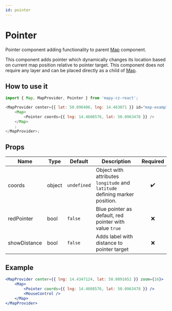 ```yaml
---
id: pointer
---
```


# Pointer

Pointer component adding functionality to parent [Map](/docs/API/map) component.

This component adds pointer which dynamically changes its location based on current map position relative to pointer target. This component does not require any layer and can be placed directly as a child of [Map](/docs/API/map).

## How to use it

```js
import { Map, MapProvider, Pointer } from 'mapy-cz-react';

<MapProvider center={{ lat: 50.096406, lng: 14.463071 }} id="map-example">
	<Map>
		<Pointer coords={{ lng: 14.4608576, lat: 50.0963478 }} />
	</Map>
	;
</MapProvider>;
```

## Props

| Name         | Type   | Default     | Description                                                                 |      Required      |
| ------------ | ------ | ----------- | --------------------------------------------------------------------------- | :----------------: |
| coords       | object | `undefined` | Object with attributes `longitude` and `latitude` defining marker position. | :heavy_check_mark: |
| redPointer   | bool   | `false`     | Blue pointer as default, red pointer with value `true`                      |        :x:         |
| showDistance | bool   | `false`     | Adds label with distance to pointer target                                  |        :x:         |

## Example

```jsx live
<MapProvider center={{ lng: 14.4347124, lat: 50.0891652 }} zoom={16}>
	<Map>
		<Pointer coords={{ lng: 14.4608576, lat: 50.0963478 }} />
		<MouseControl />
	</Map>
</MapProvider>
```
